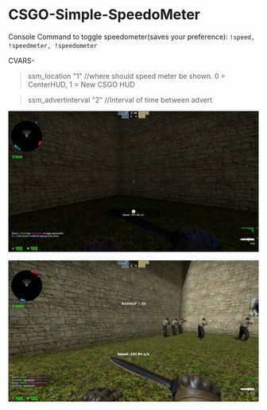 # CSGO-Simple-SpeedoMeter
 Console Command to toggle speedometer(saves your preference): `!speed, !speedmeter, !speedometer`
 
CVARS-
 
 >ssm_location "1" //where should speed meter be shown. 0 = CenterHUD, 1 = New CSGO HUD
 
 >ssm_advertinterval "2" //Interval of time between advert

![](speedometer.jpg)

![](speedometer2.jpg)
